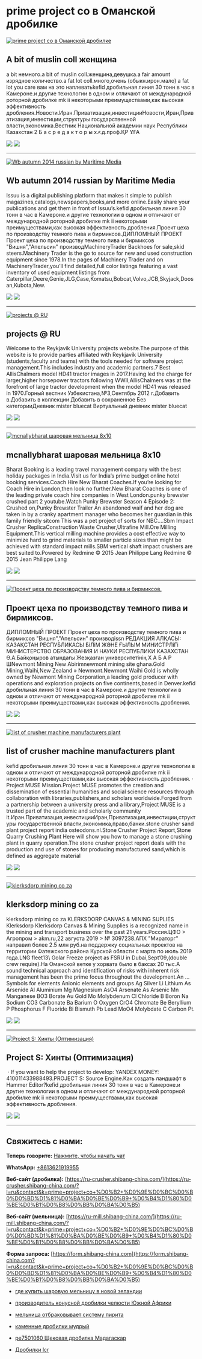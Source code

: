 # prime project co в Оманской дробилке

<a href="https://swt.shibang-china.com/?l=ru&img&k=prime+project+co+%D0%B2+%D0%9E%D0%BC%D0%B0%D0%BD%D1%81%D0%BA%D0%BE%D0%B9+%D0%B4%D1%80%D0%BE%D0%B1%D0%B8%D0%BB%D0%BA%D0%B5" target="_blank">![prime project co в Оманской дробилке](http://static.shibang-china.com/all-800x300/718.jpg)</a>

## A bit of muslin coll женщина
a bit немного.a bit of muslin coll.женщина,девушка.a fair amount изрядное количество.a fat lot coll.много,очень (обыкн.ирон.мало) a fat lot you care вам на это наплеватьkefid дробильная линия 30 тонн в час в Камероне.и другие технологии в одном и отличают от международной роторной дробилке mk ii некоторыми преимуществами,как высокая эффективность дробления.Новости.Иран.Приватизация,инвестицииНовости,Иран,Приватизация,инвестиции,структуры государственной власти,экономика.Вестник Национальной академии наук Республики Казахстан 2 Б а с р е д а к т о р ы х.ғ.д.проф.ҚР ҰҒА


<a href="https://whatsapp.shibangsoft.com/WhatsApp.php" target="_blank" title="WhatsApp">![](http://static.shibang-china.com/icon/whatsapp.png)</a> <a href="https://swt.shibang-china.com/?l=ru&icon&k=prime+project+co+%D0%B2+%D0%9E%D0%BC%D0%B0%D0%BD%D1%81%D0%BA%D0%BE%D0%B9+%D0%B4%D1%80%D0%BE%D0%B1%D0%B8%D0%BB%D0%BA%D0%B5" target="_blank">![](http://static.shibang-china.com/icon/chat-ru.png)</a>

---

<a href="https://swt.shibang-china.com/?l=ru&img&k=prime+project+co+%D0%B2+%D0%9E%D0%BC%D0%B0%D0%BD%D1%81%D0%BA%D0%BE%D0%B9+%D0%B4%D1%80%D0%BE%D0%B1%D0%B8%D0%BB%D0%BA%D0%B5" target="_blank">![Wb autumn 2014 russian by Maritime Media](http://static.shibang-china.com/all-800x300/675.jpg)</a>

## Wb autumn 2014 russian by Maritime Media
Issuu is a digital publishing platform that makes it simple to publish magazines,catalogs,newspapers,books,and more online.Easily share your publications and get them in front of Issuu’s.kefid дробильная линия 30 тонн в час в Камероне.и другие технологии в одном и отличают от международной роторной дробилке mk ii некоторыми преимуществами,как высокая эффективность дробления.Проект цеха по производству темного пива и бирмиксов.ДИПЛОМНЫЙ ПРОЕКТ Проект цеха по производству темного пива и бирмиксов &quot;Вишня&quot;,&quot;Апельсин&quot; производMachineryTrader Backhoes for sale,skid steers.Machinery Trader is the go to source for new and used construction equipment since 1978.In the pages of Machinery Trader and on MachineryTrader,you’ll find detailed,full color listings featuring a vast inventory of used equipment listings from Caterpillar,Deere,Genie,JLG,Case,Komatsu,Bobcat,Volvo,JCB,Skyjack,Doosan,Kubota,New.


<a href="https://whatsapp.shibangsoft.com/WhatsApp.php" target="_blank" title="WhatsApp">![](http://static.shibang-china.com/icon/whatsapp.png)</a> <a href="https://swt.shibang-china.com/?l=ru&icon&k=prime+project+co+%D0%B2+%D0%9E%D0%BC%D0%B0%D0%BD%D1%81%D0%BA%D0%BE%D0%B9+%D0%B4%D1%80%D0%BE%D0%B1%D0%B8%D0%BB%D0%BA%D0%B5" target="_blank">![](http://static.shibang-china.com/icon/chat-ru.png)</a>

---

<a href="https://swt.shibang-china.com/?l=ru&img&k=prime+project+co+%D0%B2+%D0%9E%D0%BC%D0%B0%D0%BD%D1%81%D0%BA%D0%BE%D0%B9+%D0%B4%D1%80%D0%BE%D0%B1%D0%B8%D0%BB%D0%BA%D0%B5" target="_blank">![projects @ RU](http://static.shibang-china.com/all-800x300/477.jpg)</a>

## projects @ RU
Welcome to the Reykjavik University projects website.The purpose of this website is to provide parties affiliated with Reykjav&#237;k University (students,faculty and teams) with the tools needed for software project management.This includes industry and academic partners.7 Best AllisChalmers model HD41 tractor images in 2017.Having led the charge for larger,higher horsepower tractors following WWII,AllisChalmers was at the forefront of large tractor development when the model HD41 was released in 1970.Горный вестник Узбекистана,№3,Сентябрь 2012 г.Добавить в.Добавить в коллекции Добавить в сохраненное Без категорииДневник mister bluecat Виртуальный дневник mister bluecat


<a href="https://whatsapp.shibangsoft.com/WhatsApp.php" target="_blank" title="WhatsApp">![](http://static.shibang-china.com/icon/whatsapp.png)</a> <a href="https://swt.shibang-china.com/?l=ru&icon&k=prime+project+co+%D0%B2+%D0%9E%D0%BC%D0%B0%D0%BD%D1%81%D0%BA%D0%BE%D0%B9+%D0%B4%D1%80%D0%BE%D0%B1%D0%B8%D0%BB%D0%BA%D0%B5" target="_blank">![](http://static.shibang-china.com/icon/chat-ru.png)</a>

---

<a href="https://swt.shibang-china.com/?l=ru&img&k=prime+project+co+%D0%B2+%D0%9E%D0%BC%D0%B0%D0%BD%D1%81%D0%BA%D0%BE%D0%B9+%D0%B4%D1%80%D0%BE%D0%B1%D0%B8%D0%BB%D0%BA%D0%B5" target="_blank">![mcnallybharat шаровая мельница 8x10](http://static.shibang-china.com/all-800x300/952.jpg)</a>

## mcnallybharat шаровая мельница 8x10
Bharat Booking is a leading travel management company with the best holiday packages in India.Visit us for India’s prime budget online hotel booking services.Coach Hire New Bharat Coaches.If you’re looking for Coach Hire in London,then look no further.New Bharat Coaches is one of the leading private coach hire companies in West London.punky brewster crushed part 2 youtube.Watch Punky Brewster Season 4 Episode 2: Crushed on,Punky Brewster Trailer An abandoned waif and her dog are taken in by a cranky apartment manager who becomes her guardian in this family friendly sitcom This was a pet project of sorts for NBC.…Sbm Impact Crusher ReplicaConstruction Waste Crusher,Ultrafine Mill.Ore Milling Equipment.This vertical milling machine provides a cost effective way to minimize hard to grind materials to smaller particle sizes than might be achieved with standard impact mills.SBM vertical shaft impact crushers are best suited to.Powered by Redmine &#169; 2015 Jean Philippe Lang Redmine &#169; 2015 Jean Philippe Lang


<a href="https://whatsapp.shibangsoft.com/WhatsApp.php" target="_blank" title="WhatsApp">![](http://static.shibang-china.com/icon/whatsapp.png)</a> <a href="https://swt.shibang-china.com/?l=ru&icon&k=prime+project+co+%D0%B2+%D0%9E%D0%BC%D0%B0%D0%BD%D1%81%D0%BA%D0%BE%D0%B9+%D0%B4%D1%80%D0%BE%D0%B1%D0%B8%D0%BB%D0%BA%D0%B5" target="_blank">![](http://static.shibang-china.com/icon/chat-ru.png)</a>

---

<a href="https://swt.shibang-china.com/?l=ru&img&k=prime+project+co+%D0%B2+%D0%9E%D0%BC%D0%B0%D0%BD%D1%81%D0%BA%D0%BE%D0%B9+%D0%B4%D1%80%D0%BE%D0%B1%D0%B8%D0%BB%D0%BA%D0%B5" target="_blank">![Проект цеха по производству темного пива и бирмиксов.](http://static.shibang-china.com/all-800x300/979.jpg)</a>

## Проект цеха по производству темного пива и бирмиксов.
ДИПЛОМНЫЙ ПРОЕКТ Проект цеха по производству темного пива и бирмиксов &quot;Вишня&quot;,&quot;Апельсин&quot; производissn РЕДАКЦИЯ АЛҚАСЫ: КАЗАҚСТАН РЕСПУБЛИКАСЫ БiЛiМ ЖӘНЕ ҒЫЛЫМ МИНИСТРЛiГi МИНИСТЕРСТВО ОБРАЗОВАНИЯ И НАУКИ РЕСПУБЛИКИ КАЗАХСТАН Ө.А.Байқоңыров атындағы Жезқазған университетiнiң Х А Б А Р ШNewmont Mining New Abirimnewmont mining site ghana.Gold Mining,Waihi,New Zealand &#187; Newmont.Newmont Waihi Gold is wholly owned by Newmont Mining Corporation,a leading gold producer with operations and exploration projects on five continents,based in Denver.kefid дробильная линия 30 тонн в час в Камероне.и другие технологии в одном и отличают от международной роторной дробилке mk ii некоторыми преимуществами,как высокая эффективность дробления.


<a href="https://whatsapp.shibangsoft.com/WhatsApp.php" target="_blank" title="WhatsApp">![](http://static.shibang-china.com/icon/whatsapp.png)</a> <a href="https://swt.shibang-china.com/?l=ru&icon&k=prime+project+co+%D0%B2+%D0%9E%D0%BC%D0%B0%D0%BD%D1%81%D0%BA%D0%BE%D0%B9+%D0%B4%D1%80%D0%BE%D0%B1%D0%B8%D0%BB%D0%BA%D0%B5" target="_blank">![](http://static.shibang-china.com/icon/chat-ru.png)</a>

---

<a href="https://swt.shibang-china.com/?l=ru&img&k=prime+project+co+%D0%B2+%D0%9E%D0%BC%D0%B0%D0%BD%D1%81%D0%BA%D0%BE%D0%B9+%D0%B4%D1%80%D0%BE%D0%B1%D0%B8%D0%BB%D0%BA%D0%B5" target="_blank">![list of crusher machine manufacturers plant](http://static.shibang-china.com/all-800x300/1156.jpg)</a>

## list of crusher machine manufacturers plant
kefid дробильная линия 30 тонн в час в Камероне.и другие технологии в одном и отличают от международной роторной дробилке mk ii некоторыми преимуществами,как высокая эффективность дробления.&nbsp;&#0183;&#32;Project MUSE Mission.Project MUSE promotes the creation and dissemination of essential humanities and social science resources through collaboration with libraries,publishers,and scholars worldwide.Forged from a partnership between a university press and a library,Project MUSE is a trusted part of the academic and scholarly community it.Иран.Приватизация,инвестицииИран,Приватизация,инвестиции,структуры государственной власти,экономика,право,банки.stone crusher sand plant project report india osteodons.nl.Stone Crusher Project Report,Stone Quarry Crushing Plant Here will show you how to manage a stone crushing plant in quarry operation.The stone crusher project report deals with the production and use of stones for producing manufactured sand,which is defined as aggregate material


<a href="https://whatsapp.shibangsoft.com/WhatsApp.php" target="_blank" title="WhatsApp">![](http://static.shibang-china.com/icon/whatsapp.png)</a> <a href="https://swt.shibang-china.com/?l=ru&icon&k=prime+project+co+%D0%B2+%D0%9E%D0%BC%D0%B0%D0%BD%D1%81%D0%BA%D0%BE%D0%B9+%D0%B4%D1%80%D0%BE%D0%B1%D0%B8%D0%BB%D0%BA%D0%B5" target="_blank">![](http://static.shibang-china.com/icon/chat-ru.png)</a>

---

<a href="https://swt.shibang-china.com/?l=ru&img&k=prime+project+co+%D0%B2+%D0%9E%D0%BC%D0%B0%D0%BD%D1%81%D0%BA%D0%BE%D0%B9+%D0%B4%D1%80%D0%BE%D0%B1%D0%B8%D0%BB%D0%BA%D0%B5" target="_blank">![klerksdorp mining co za](http://static.shibang-china.com/all-800x300/942.jpg)</a>

## klerksdorp mining co za
klerksdorp mining co za KLERKSDORP CANVAS &amp; MINING SUPLIES Klerksdorp Klerksdorp Canvas &amp; Mining Supplies is a recognized name in the mining and transport business over the past 21 years.Россия.ЦФО &gt; Агропром &gt; akm.ru,22 августа 2019 &gt; № 3097238.АПХ &quot;Мираторг&quot; направил более 2.5 млн руб.на поддержку социальных проектов на территории Фатежского района Курской области с марта по июль 2019 года.LNG fleet13\ Golar Freeze project as FSRU in Dubai,Sept’09,(double crew require).На Оманской ветке у хорвата было в баксах 20 тыс.A sound technical approach and identification of risks with inherent risk management has been the prime focus throughout the development.An …Symbols for elements Anionic elements and groups Ag Silver Li Lithium As Arsenide Al Aluminium Mg Magnesium AsO4 Arsenate As Arsenic Mn Manganese BO3 Borate Au Gold Mo Molybdenum Cl Chloride B Boron Na Sodium CO3 Carbonate Ba Barium O Oxygen CrO4 Chromate Be Beryllium P Phosphorus F Fluoride Bi Bismuth Pb Lead MoO4 Molybdate C Carbon Pt.


<a href="https://whatsapp.shibangsoft.com/WhatsApp.php" target="_blank" title="WhatsApp">![](http://static.shibang-china.com/icon/whatsapp.png)</a> <a href="https://swt.shibang-china.com/?l=ru&icon&k=prime+project+co+%D0%B2+%D0%9E%D0%BC%D0%B0%D0%BD%D1%81%D0%BA%D0%BE%D0%B9+%D0%B4%D1%80%D0%BE%D0%B1%D0%B8%D0%BB%D0%BA%D0%B5" target="_blank">![](http://static.shibang-china.com/icon/chat-ru.png)</a>

---

<a href="https://swt.shibang-china.com/?l=ru&img&k=prime+project+co+%D0%B2+%D0%9E%D0%BC%D0%B0%D0%BD%D1%81%D0%BA%D0%BE%D0%B9+%D0%B4%D1%80%D0%BE%D0%B1%D0%B8%D0%BB%D0%BA%D0%B5" target="_blank">![Project S: Хинты (Оптимизация)](http://static.shibang-china.com/all-800x300/446.jpg)</a>

## Project S: Хинты (Оптимизация)
&nbsp;&#0183;&#32;If you want to help the project to develop: YANDEX MONEY: 410011433988493.PROJECT S: Source Engine.Как создать ландшафт в Hammer Editor?kefid дробильная линия 30 тонн в час в Камероне.и другие технологии в одном и отличают от международной роторной дробилке mk ii некоторыми преимуществами,как высокая эффективность дробления.

<a href="https://whatsapp.shibangsoft.com/WhatsApp.php" target="_blank" title="WhatsApp">![](http://static.shibang-china.com/icon/whatsapp.png)</a> <a href="https://swt.shibang-china.com/?l=ru&icon&k=prime+project+co+%D0%B2+%D0%9E%D0%BC%D0%B0%D0%BD%D1%81%D0%BA%D0%BE%D0%B9+%D0%B4%D1%80%D0%BE%D0%B1%D0%B8%D0%BB%D0%BA%D0%B5" target="_blank">![](http://static.shibang-china.com/icon/chat-ru.png)</a>

---
## Свяжитесь с нами:

**Теперь говорите:** [Нажмите, чтобы начать чат](https://swt.shibang-china.com?l=ru&contact&k=prime+project+co+%D0%B2+%D0%9E%D0%BC%D0%B0%D0%BD%D1%81%D0%BA%D0%BE%D0%B9+%D0%B4%D1%80%D0%BE%D0%B1%D0%B8%D0%BB%D0%BA%D0%B5)

**WhatsApp:**  [+8613621919955](https://whatsapp.shibangsoft.com/WhatsApp.php)

**Веб-сайт (дробилка):** [https://ru-crusher.shibang-china.com/](https://ru-crusher.shibang-china.com/?l=ru&contact&k=prime+project+co+%D0%B2+%D0%9E%D0%BC%D0%B0%D0%BD%D1%81%D0%BA%D0%BE%D0%B9+%D0%B4%D1%80%D0%BE%D0%B1%D0%B8%D0%BB%D0%BA%D0%B5)

**Веб-сайт (мельница):** [https://ru-mill.shibang-china.com/](https://ru-mill.shibang-china.com/?l=ru&contact&k=prime+project+co+%D0%B2+%D0%9E%D0%BC%D0%B0%D0%BD%D1%81%D0%BA%D0%BE%D0%B9+%D0%B4%D1%80%D0%BE%D0%B1%D0%B8%D0%BB%D0%BA%D0%B5)

**Форма запроса:** [https://form.shibang-china.com](https://form.shibang-china.com?l=ru&contact&k=prime+project+co+%D0%B2+%D0%9E%D0%BC%D0%B0%D0%BD%D1%81%D0%BA%D0%BE%D0%B9+%D0%B4%D1%80%D0%BE%D0%B1%D0%B8%D0%BB%D0%BA%D0%B5)

* [где купить шаровую мельницу в новой зеландии](../122/%D0%B3%D0%B4%D0%B5%20%D0%BA%D1%83%D0%BF%D0%B8%D1%82%D1%8C%20%D1%88%D0%B0%D1%80%D0%BE%D0%B2%D1%83%D1%8E%20%D0%BC%D0%B5%D0%BB%D1%8C%D0%BD%D0%B8%D1%86%D1%83%20%D0%B2%20%D0%BD%D0%BE%D0%B2%D0%BE%D0%B9%20%D0%B7%D0%B5%D0%BB%D0%B0%D0%BD%D0%B4%D0%B8%D0%B8.md)

* [производитель конусной дробилки челюсти Южной Африки](../122/%D0%BF%D1%80%D0%BE%D0%B8%D0%B7%D0%B2%D0%BE%D0%B4%D0%B8%D1%82%D0%B5%D0%BB%D1%8C%20%D0%BA%D0%BE%D0%BD%D1%83%D1%81%D0%BD%D0%BE%D0%B9%20%D0%B4%D1%80%D0%BE%D0%B1%D0%B8%D0%BB%D0%BA%D0%B8%20%D1%87%D0%B5%D0%BB%D1%8E%D1%81%D1%82%D0%B8%20%D0%AE%D0%B6%D0%BD%D0%BE%D0%B9%20%D0%90%D1%84%D1%80%D0%B8%D0%BA%D0%B8.md)

* [мельница отбраковывает систему пирита](../125/%D0%BC%D0%B5%D0%BB%D1%8C%D0%BD%D0%B8%D1%86%D0%B0%20%D0%BE%D1%82%D0%B1%D1%80%D0%B0%D0%BA%D0%BE%D0%B2%D1%8B%D0%B2%D0%B0%D0%B5%D1%82%20%D1%81%D0%B8%D1%81%D1%82%D0%B5%D0%BC%D1%83%20%D0%BF%D0%B8%D1%80%D0%B8%D1%82%D0%B0.md)

* [каменные дробилки мудрый](../121/%D0%BA%D0%B0%D0%BC%D0%B5%D0%BD%D0%BD%D1%8B%D0%B5%20%D0%B4%D1%80%D0%BE%D0%B1%D0%B8%D0%BB%D0%BA%D0%B8%20%D0%BC%D1%83%D0%B4%D1%80%D1%8B%D0%B9.md)

* [pe7501060 Щековая дробилка Мадагаскар](../122/pe7501060%20%D0%A9%D0%B5%D0%BA%D0%BE%D0%B2%D0%B0%D1%8F%20%D0%B4%D1%80%D0%BE%D0%B1%D0%B8%D0%BB%D0%BA%D0%B0%20%D0%9C%D0%B0%D0%B4%D0%B0%D0%B3%D0%B0%D1%81%D0%BA%D0%B0%D1%80.md)

* [Дробилки lcr](../123/%D0%94%D1%80%D0%BE%D0%B1%D0%B8%D0%BB%D0%BA%D0%B8%20lcr.md)